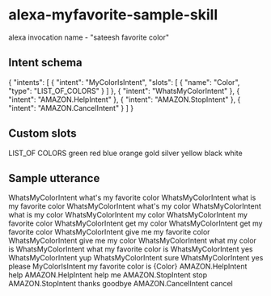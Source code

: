 # alexa-myfavorite-sample-skill
alexa invocation name - "sateesh favorite color"

## Intent schema
{
  "intents": [
    {
      "intent": "MyColorIsIntent",
      "slots": [
        {
          "name": "Color",
          "type": "LIST_OF_COLORS"
        }
      ]
    },
    {
      "intent": "WhatsMyColorIntent"
    },
    {
      "intent": "AMAZON.HelpIntent"
    },
    {
      "intent": "AMAZON.StopIntent"
    },
    {
      "intent": "AMAZON.CancelIntent"
    }
  ]
}

## Custom slots
  LIST_OF COLORS
      green
      red
      blue
      orange
      gold
      silver
      yellow
      black
      white
      
## Sample utterance
  WhatsMyColorIntent what's my favorite color
  WhatsMyColorIntent what is my favorite color
  WhatsMyColorIntent what's my color
  WhatsMyColorIntent what is my color
  WhatsMyColorIntent my color
  WhatsMyColorIntent my favorite color
  WhatsMyColorIntent get my color
  WhatsMyColorIntent get my favorite color
  WhatsMyColorIntent give me my favorite color
  WhatsMyColorIntent give me my color
  WhatsMyColorIntent what my color is
  WhatsMyColorIntent what my favorite color is
  WhatsMyColorIntent yes
  WhatsMyColorIntent yup
  WhatsMyColorIntent sure
  WhatsMyColorIntent yes please
  MyColorIsIntent my favorite color is {Color}
  AMAZON.HelpIntent help
  AMAZON.HelpIntent help me
  AMAZON.StopIntent stop
  AMAZON.StopIntent thanks goodbye
  AMAZON.CancelIntent cancel
